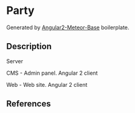 # Party

Generated by [Angular2-Meteor-Base](https://github.com/bsliran/angular2-meteor-base) boilerplate.

## Description

Server

CMS - Admin panel. Angular 2 client

Web - Web site. Angular 2 client

## References